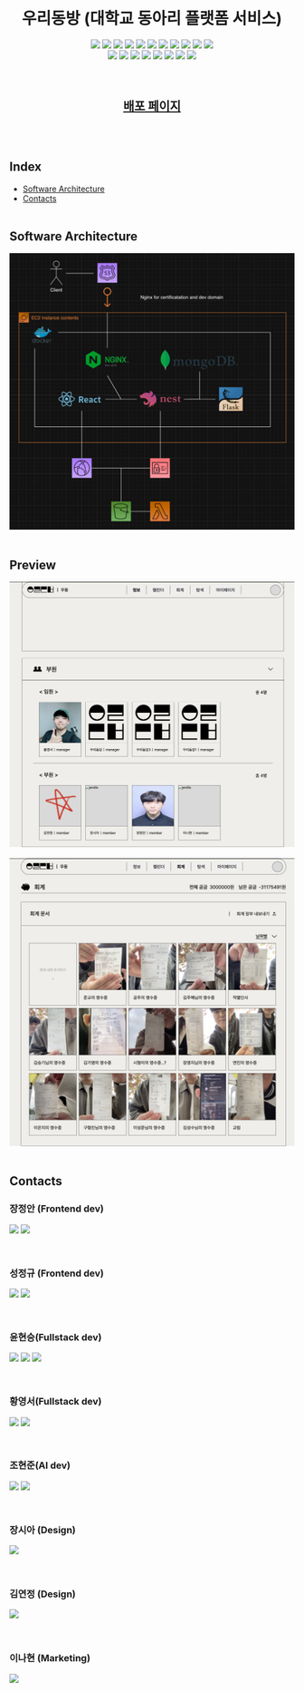 <h1 align="center">우리동방 (대학교 동아리 플랫폼 서비스)</h1>
<div align="center">
  <img src="https://img.shields.io/badge/-Nginx-009639?style=flat-square&logo=Nginx&logoColor=white">
  <img src="https://img.shields.io/badge/-Typescript-3178C6?style=flat-square&logo=TypeScript&logoColor=white">
  <img src="https://img.shields.io/badge/-React-61DAFB?style=flat-square&logo=React&logoColor=white">
  <img src="https://img.shields.io/badge/-Axios-5A29E4?style=flat-square&logo=Axios&logoColor=white">
  <img src="https://img.shields.io/badge/-Emotion-D26AC2?style=flat-square">
  <img src="https://img.shields.io/badge/-Mongoose-F04D35?style=flat-square&logo=Mongoosedotws&logoColor=white">
  <img src="https://img.shields.io/badge/-NestJS-E0234E?style=flat-square&logo=NestJS&logoColor=white">
  <img src="https://img.shields.io/badge/-Express-000000?style=flat-square&logo=express&logoColor=white">
  <img src="https://img.shields.io/badge/-Swagger-85EA2D?style=flat-square&logo=Swagger&logoColor=white">
  <img src="https://img.shields.io/badge/-MongoDB-47A248?style=flat-square&logo=MongoDB&logoColor=white">
  <img src="https://img.shields.io/badge/-Flask-000000?style=flat-square&logo=Flask&logoColor=white">
</div>
<div align="center">
  <img src="https://img.shields.io/badge/-Docker-2496ED?style=flat-square&logo=Docker&logoColor=white">
  <img src="https://img.shields.io/badge/-AmazonAWS-232F3E?style=flat-square&logo=AmazonAWS&logoColor=white">
  <img src="https://img.shields.io/badge/-AmazonRoute53-8C4FFF?style=flat-square&logo=AmazonRoute53&logoColor=white">
  <img src="https://img.shields.io/badge/-AmazonEC2-FF9900?style=flat-square&logo=AmazonEC2&logoColor=white">
  <img src="https://img.shields.io/badge/-AmazonS3-569A31?style=flat-square&logo=AmazonS3&logoColor=white">
  <img src="https://img.shields.io/badge/-AWSLambda-FF9900?style=flat-square&logo=AWSLambda&logoColor=white">
  <img src="https://img.shields.io/badge/-AmazonCloudWatch-FF4F8B?style=flat-square&logo=AmazonCloudWatch&logoColor=white">
  <img src="https://img.shields.io/badge/-AmazonIAM-DD344C?style=flat-square&logo=AmazonIAM&logoColor=white">
</div>
<br/>
<br/>

<h2 align="center"><a href="https://www.ourdongbang.com">배포 페이지</a></h2>
<br/>
<br/>

## Index

-   [Software Architecture](#software-architecture)
-   [Contacts](#contacts)
    <br/>
    <br/>

## Software Architecture

![Software Architecture](./assets/Software%20Architecture.png)
<br/>
<br/>

## Preview

![Information Page](./assets/information-page.png)
<br/>
<br/>
![Audit Page](./assets/audit-page.png)
<br/>
<br/>

## Contacts

### 장정안 (Frontend dev)

<p>
	<a href="https://github.com/jeongahn"><img src="https://img.shields.io/badge/GitHub-100000?style=for-the-badge&logo=github&logoColor=white" style="height: 30px"/></a>
	<a href="mailto:inetty@kookmin.ac.kr"><img src="https://img.shields.io/badge/Gmail-D14836?style=flat-square&logo=Gmail&logoColor=white&link=mailto:inetty@kookmin.ac.kr" style="height: 30px"/></a>
</p>
<br/>

### 성정규 (Frontend dev)

<p>
	<a href="https://github.com/seongjeongkyu1"><img src="https://img.shields.io/badge/GitHub-100000?style=for-the-badge&logo=github&logoColor=white" style="height: 30px"/></a>
	<a href="mailto:juku1133@kookmin.ac.kr"><img src="https://img.shields.io/badge/Gmail-D14836?style=flat-square&logo=Gmail&logoColor=white&link=mailto:juku1133@kookmin.ac.kr" style="height: 30px"/></a>
</p>
<br/>

### 윤현승(Fullstack dev)

<p>
	<a href=""><img src="https://img.shields.io/badge/GitHub-100000?style=for-the-badge&logo=github&logoColor=white" style="height: 30px"/></a>
	<a href="https://velog.io/@yoonhs0201"><img src="https://img.shields.io/badge/Velog-20C997?style=flat-square&logo=velog&logoColor=white" style="height: 30px"/></a>
	<a href="mailto:yoonhs02@kookmin.ac.kr"><img src="https://img.shields.io/badge/Gmail-D14836?style=flat-square&logo=Gmail&logoColor=white&link=mailto:yoonhs02@kookmin.ac.kr" style="height: 30px"/></a>
</p>
<br/>

### 황영서(Fullstack dev)

<p>
	<a href="https://github.com/younganswer"><img src="https://img.shields.io/badge/GitHub-100000?style=for-the-badge&logo=github&logoColor=white" style="height: 30px"/></a>
	<a href="mailto:younganswer@kookmin.ac.kr"><img src="https://img.shields.io/badge/Gmail-D14836?style=flat-square&logo=Gmail&logoColor=white&link=mailto:younganswer@kookmin.ac.kr" style="height: 30px"/></a>
</p>

<br/>

### 조현준(AI dev)

<p>
	<a href="https://github.com/hyunjoon0208"><img src="https://img.shields.io/badge/GitHub-100000?style=for-the-badge&logo=github&logoColor=white" style="height: 30px"/></a>
	<a href="mailto:juatis96@kookmin.ac.kr"><img src="https://img.shields.io/badge/Gmail-D14836?style=flat-square&logo=Gmail&logoColor=white&link=mailto:juatis96@kookmin.ac.kr" style="height: 30px"/></a>
</p>
<br/>

### 장시아 (Design)

<p>
	<a href="mailto:shiamon@kookmin.ac.kr"><img src="https://img.shields.io/badge/Gmail-D14836?style=flat-square&logo=Gmail&logoColor=white&link=mailto:shiamon@kookmin.ac.kr" style="height: 30px"/></a>
</p>
<br/>

### 김연정 (Design)

<p>
	<a href="mailto:yjart322@kookmin.ac.kr"><img src="https://img.shields.io/badge/Gmail-D14836?style=flat-square&logo=Gmail&logoColor=white&link=mailto:yjart322@kookmin.ac.kr" style="height: 30px"/></a>
</p>
<br/>

### 이나현 (Marketing)

<p>
	<a href="mailto:lnahyuni@naver.com"><img src="https://img.shields.io/badge/Gmail-D14836?style=flat-square&logo=Gmail&logoColor=white&link=mailto:lnahyuni@naver.com" style="height: 30px"/></a>
</p>
